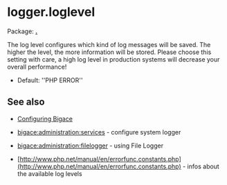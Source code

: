 # logger.loglevel

Package: **[.](.)**

The log level configures which kind of log messages will be saved.
The higher the level, the more information will be stored. 
Please choose this setting with care, a high log level in production systems will decrease your overall performance!


*  Default: ''PHP ERROR''

## See also


*  [Configuring Bigace](manual/configurations)

*  [bigace:administration:services](administration/services) - configure system logger

*  [bigace:administration:filelogger](administration/filelogger) - using File Logger

*  [http://www.php.net/manual/en/errorfunc.constants.php](http://www.php.net/manual/en/errorfunc.constants.php) - infos about the available log levels

